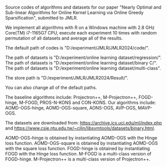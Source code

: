 Source codes of algorithms and datasets for our paper "Nearly Optimal and Sub-linear Algorithms for
Online Kernel Learning via Online Greedy Sparsification", submitted to JMLR.

We implement all algorithms with R on a Windows machine with 2.8 GHz Core(TM) i7-1165G7 CPU, execute each experiment 10 times with random permutation of all datasets and average all of the results.

The default path of codes is "D:/experiment/JMLR/JMLR2024/code/".

The path of datasets is "D:/experiment/online learning dataset/regression/".
The path of datasets is "D:/experiment/online learning dataset/binary C/".
The path of datasets is "D:/experiment/online learning dataset/multi-class".

The store path is "D:/experiment/JMLR/JMLR2024/Result/".

You can also change all of the default paths.

The baseline algorithms include: 
Projectron++, M-Projectron++, FOGD-hinge, M-FOGD, PROS-N-KONS and CON-KONS. 
Our algorithms include: AOMD-OGS-hinge, AOMD-OGS-square, AONS-OGS, AVP-OGS, MAVP-OGS.

The datasets are downloaded from: https://archive.ics.uci.edu/ml/index.php
and 
https://www.csie.ntu.edu.tw/~cjlin/libsvmtools/datasets/binary.html.

AOMD-OGS-hinge is obtained by instantiating AOMD-OGS with the Hinge loss function.
AOMD-OGS-square is obtained by instantiating AOMD-OGS with the square loss function.
FOGD-hinge is obtained by instantiating FOGD with the Hinge loss function.
M-FOGD is a multi-class version of FOGD-hinge.
M-Projectron++ is a multi-class version of Projectron++.

